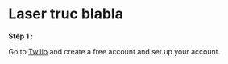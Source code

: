 # Laser truc blabla

**Step 1 :** 

Go to [Twilio](https://www.twilio.com/en-us) and create a free account and set up your account.
